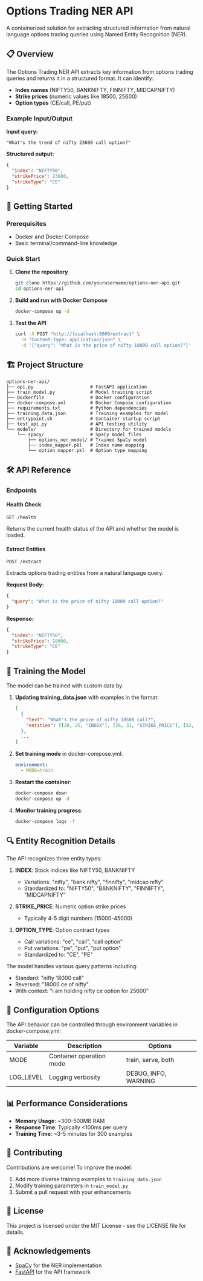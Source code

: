 # Options Trading NER API

A containerized solution for extracting structured information from natural language options trading queries using Named Entity Recognition (NER).

## 📋 Overview

The Options Trading NER API extracts key information from options trading queries and returns it in a structured format. It can identify:

- **Index names** (NIFTY50, BANKNIFTY, FINNIFTY, MIDCAPNIFTY)
- **Strike prices** (numeric values like 18500, 25600)
- **Option types** (CE/call, PE/put)

### Example Input/Output

**Input query:**

```
"What's the trend of nifty 23600 call option?"
```

**Structured output:**

```json
{
  "index": "NIFTY50",
  "strikePrice": 23600,
  "strikeType": "CE"
}
```

## 🚀 Getting Started

### Prerequisites

- Docker and Docker Compose
- Basic terminal/command-line knowledge

### Quick Start

1. **Clone the repository**

   ```bash
   git clone https://github.com/yourusername/options-ner-api.git
   cd options-ner-api
   ```

2. **Build and run with Docker Compose**

   ```bash
   docker-compose up -d
   ```

3. **Test the API**
   ```bash
   curl -X POST "http://localhost:8000/extract" \
     -H "Content-Type: application/json" \
     -d '{"query": "What is the price of nifty 18000 call option?"}'
   ```

## 🏗️ Project Structure

```
options-ner-api/
├── api.py                     # FastAPI application
├── train_model.py             # Model training script
├── Dockerfile                 # Docker configuration
├── docker-compose.yml         # Docker Compose configuration
├── requirements.txt           # Python dependencies
├── training_data.json         # Training examples for model
├── entrypoint.sh              # Container startup script
├── test_api.py                # API testing utility
└── models/                    # Directory for trained models
    └── spacy/                 # SpaCy model files
        ├── options_ner_model/ # Trained SpaCy model
        ├── index_mapper.pkl   # Index name mapping
        └── option_mapper.pkl  # Option type mapping
```

## 🛠️ API Reference

### Endpoints

#### Health Check

```
GET /health
```

Returns the current health status of the API and whether the model is loaded.

#### Extract Entities

```
POST /extract
```

Extracts options trading entities from a natural language query.

**Request Body:**

```json
{
  "query": "What is the price of nifty 18000 call option?"
}
```

**Response:**

```json
{
  "index": "NIFTY50",
  "strikePrice": 18000,
  "strikeType": "CE"
}
```

## 🧠 Training the Model

The model can be trained with custom data by:

1. **Updating training_data.json** with examples in the format:

   ```json
   [
     {
       "text": "What's the price of nifty 18500 call?",
       "entities": [[20, 25, "INDEX"], [26, 31, "STRIKE_PRICE"], [32, 36, "OPTION_TYPE"]]
     },
     ...
   ]
   ```

2. **Set training mode** in docker-compose.yml:

   ```yaml
   environment:
     - MODE=train
   ```

3. **Restart the container**:

   ```bash
   docker-compose down
   docker-compose up -d
   ```

4. **Monitor training progress**:
   ```bash
   docker-compose logs -f
   ```

## 🔍 Entity Recognition Details

The API recognizes three entity types:

1. **INDEX**: Stock indices like NIFTY50, BANKNIFTY

   - Variations: "nifty", "bank nifty", "finnifty", "midcap nifty"
   - Standardized to: "NIFTY50", "BANKNIFTY", "FINNIFTY", "MIDCAPNIFTY"

2. **STRIKE_PRICE**: Numeric option strike prices

   - Typically 4-5 digit numbers (15000-45000)

3. **OPTION_TYPE**: Option contract types
   - Call variations: "ce", "call", "call option"
   - Put variations: "pe", "put", "put option"
   - Standardized to: "CE", "PE"

The model handles various query patterns including:

- Standard: "nifty 18000 call"
- Reversed: "18000 ce of nifty"
- With context: "i am holding nifty ce option for 25600"

## 🔧 Configuration Options

The API behavior can be controlled through environment variables in docker-compose.yml:

| Variable  | Description              | Options              |
| --------- | ------------------------ | -------------------- |
| MODE      | Container operation mode | train, serve, both   |
| LOG_LEVEL | Logging verbosity        | DEBUG, INFO, WARNING |

## 📊 Performance Considerations

- **Memory Usage**: ~300-500MB RAM
- **Response Time**: Typically <100ms per query
- **Training Time**: ~3-5 minutes for 300 examples

## 🤝 Contributing

Contributions are welcome! To improve the model:

1. Add more diverse training examples to `training_data.json`
2. Modify training parameters in `train_model.py`
3. Submit a pull request with your enhancements

## 📄 License

This project is licensed under the MIT License - see the LICENSE file for details.

## 👏 Acknowledgements

- [SpaCy](https://spacy.io/) for the NER implementation
- [FastAPI](https://fastapi.tiangolo.com/) for the API framework
